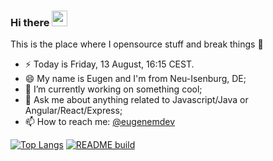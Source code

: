 ### Hi there <a href="https://eugenem.dev"><img src="https://media.giphy.com/media/hvRJCLFzcasrR4ia7z/giphy.gif" width="25px"></a>
This is the place where I opensource stuff and break things :rofl:

- ⚡  Today is Friday, 13 August, 16:15 CEST.
- 😄  My name is Eugen and I'm from Neu-Isenburg, DE;
- 🔭  I’m currently working on something cool;
- 💬 Ask me about anything related to Javascript/Java or Angular/React/Express;
- 📫 How to reach me: [@eugenemdev](http://t.me/eugenemdev) 

[![Top Langs](https://github-readme-stats.vercel.app/api/top-langs/?username=eugenemdev&langs_count=8)](https://github.com/eugenemdev)
[![README build](https://github.com/eugenemdev/eugenemdev/actions/workflows/main.yaml/badge.svg?branch=master&event=check_run)](https://github.com/eugenemdev/eugenemdev/actions/workflows/main.yaml)

